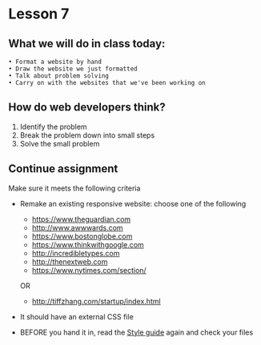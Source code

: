 # Lesson 7

## What we will do in class today:
```
• Format a website by hand
• Draw the website we just formatted
• Talk about problem solving
• Carry on with the websites that we've been working on

```

## How do web developers think?
1. Identify the problem
2. Break the problem down into small steps
3. Solve the small problem

## Continue assignment
Make sure it meets the following criteria
- Remake an existing responsive website: choose one of the following
   - https://www.theguardian.com
   - http://www.awwwards.com
   - https://www.bostonglobe.com
   - https://www.thinkwithgoogle.com
   - http://incredibletypes.com
   - http://thenextweb.com
   - https://www.nytimes.com/section/
   
   OR
   
   - http://tiffzhang.com/startup/index.html
   
- It should have an external CSS file
- BEFORE you hand it in, read the [Style guide](http://www.w3schools.com/html/html5_syntax.asp) again and check your files

